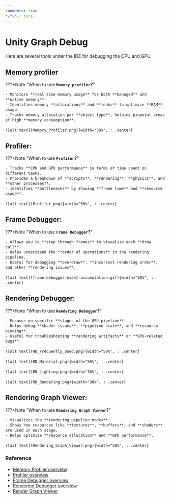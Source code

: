 ```yaml
---
comments: true
ᴴₒᴴₒᴴₒ: ture
---
```


# **Unity Graph Debug**

Here are several tools under the IDE for debugging the CPU and GPU.

## **Memory profiler**

???+Note "When to use **`Memory profiler`?**"

    - Monitors **real-time memory usage** for both **managed** and **native memory**.
    - Identifies memory **allocations** and **leaks** to optimize **RAM** usage.
    - Tracks memory allocation per **object type**, helping pinpoint areas of high **memory consumption**.
    
    ![alt text](Memory_Profiler.png){width="50%", : .center}

## **Profiler**:

???+Note "When to use **`Profiler`?**"

    - Tracks **CPU and GPU performance** in terms of time spent on different tasks.
    - Provides a breakdown of **scripts**, **rendering**, **physics**, and **other processes**.
    - Identifies **bottlenecks** by showing **frame time** and **resource usage**.

    ![alt text](Profiler.png){width="50%", : .center}

## **Frame Debugger**:

???+Note "When to use **`Frame Debugger`?**"

    - Allows you to **step through frames** to visualize each **draw call**.
    - Helps understand the **order of operations** in the rendering pipeline.
    - Useful for debugging **overdraw**, **incorrect rendering order**, and other **rendering issues**.

    ![alt text](frame-debugger-event-accumulation.gif){width="50%", : .center}

## **Rendering Debugger**:

???+Note "When to use **`Rendering Debugger`?**"

    - Focuses on specific **stages of the GPU pipeline**.
    - Helps debug **shader issues**, **pipeline state**, and **resource binding**.
    - Useful for troubleshooting **rendering artifacts** or **GPU-related bugs**.

    ![alt text](RD_Frequently_Used.png){width="50%", : .center}

    ![alt text](RD_Material.png){width="50%", : .center}

    ![alt text](RD_Lighting.png){width="30%", : .center}

    ![alt text](RD_Rendering.png){width="30%", : .center}
    
## **Rendering Graph Viewer**:

???+Note "When to use **`Rendering Graph Viewer`?**"

    - Visualizes the **rendering pipeline nodes**.
    - Shows how resources like **textures**, **buffers**, and **shaders** are used in each stage.
    - Helps optimize **resource allocation** and **GPU performance**.

    ![alt text](Rendering_Graph_Viewer.png){width="50%", : .center}

### **Reference**

- [Memory Profiler overview](https://docs.unity3d.com/Packages/com.unity.memoryprofiler@1.1/manual/index.html)
- [Profiler overview](https://docs.unity3d.com/Manual/Profiler.html)
- [Frame Debugger overview](https://docs.unity3d.com/Manual/frame-debugger-window.html)
- [Rendering Debugger overview](https://docs.unity3d.com/Packages/com.unity.render-pipelines.universal@15.0/manual/features/rendering-debugger.html)
- [Render Graph Viewer](https://docs.unity3d.com/6000.0/Documentation/Manual/urp/render-graph-view.html)